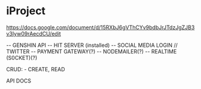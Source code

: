 # iProject

https://docs.google.com/document/d/15RXbJ6gVThCYv9bdbJrJTdzJgZJB3v3Iyw09rAecdCU/edit

-- GENSHIN API -- HIT SERVER (installed)
-- SOCIAL MEDIA LOGIN // TWITTER
-- PAYMENT GATEWAY(?)
-- NODEMAILER(?)
-- REALTIME (S0CKET)(?)

CRUD: - CREATE, READ

API DOCS